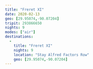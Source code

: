 ```yaml
---
title: "Freret XI"
date: 2020-02-13
geo: [29.95074,-90.07204]
tripit: 293866650
nights: 9
modes: ["air"]
destinations:
  -
    title: "Freret XI"
    nights: 9
    location: "Stay Alfred Factors Row"
    geo: [29.95074,-90.07204]
---
```



